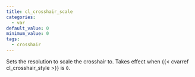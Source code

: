 ```yaml
---
title: cl_crosshair_scale
categories:
  - var
default_value: 0
minimum_value: 0
tags:
  - crosshair
---
```


Sets the resolution to scale the crosshair to. Takes effect when {{< cvarref cl_crosshair_style >}} is `0`.
